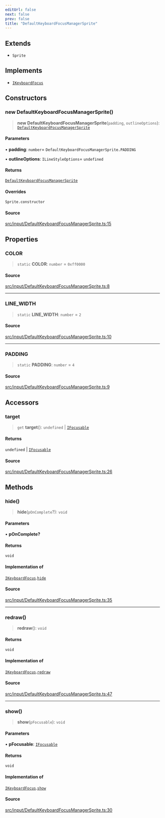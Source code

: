 ```yaml
---
editUrl: false
next: false
prev: false
title: "DefaultKeyboardFocusManagerSprite"
---
```


## Extends

- `Sprite`

## Implements

- [`IKeyboardFocus`](/api/interfaces/ikeyboardfocus/)

## Constructors

### new DefaultKeyboardFocusManagerSprite()

> **new DefaultKeyboardFocusManagerSprite**(`padding`, `outlineOptions`): [`DefaultKeyboardFocusManagerSprite`](/api/classes/defaultkeyboardfocusmanagersprite/)

#### Parameters

• **padding**: `number`= `DefaultKeyboardFocusManagerSprite.PADDING`

• **outlineOptions**: `ILineStyleOptions`= `undefined`

#### Returns

[`DefaultKeyboardFocusManagerSprite`](/api/classes/defaultkeyboardfocusmanagersprite/)

#### Overrides

`Sprite.constructor`

#### Source

[src/input/DefaultKeyboardFocusManagerSprite.ts:15](https://github.com/relishinc/dill-pixel/blob/c79d8e8552aaa0f13a29535c819ae67d025b4669/src/input/DefaultKeyboardFocusManagerSprite.ts#L15)

## Properties

### COLOR

> `static` **COLOR**: `number` = `0xff0000`

#### Source

[src/input/DefaultKeyboardFocusManagerSprite.ts:8](https://github.com/relishinc/dill-pixel/blob/c79d8e8552aaa0f13a29535c819ae67d025b4669/src/input/DefaultKeyboardFocusManagerSprite.ts#L8)

***

### LINE\_WIDTH

> `static` **LINE\_WIDTH**: `number` = `2`

#### Source

[src/input/DefaultKeyboardFocusManagerSprite.ts:10](https://github.com/relishinc/dill-pixel/blob/c79d8e8552aaa0f13a29535c819ae67d025b4669/src/input/DefaultKeyboardFocusManagerSprite.ts#L10)

***

### PADDING

> `static` **PADDING**: `number` = `4`

#### Source

[src/input/DefaultKeyboardFocusManagerSprite.ts:9](https://github.com/relishinc/dill-pixel/blob/c79d8e8552aaa0f13a29535c819ae67d025b4669/src/input/DefaultKeyboardFocusManagerSprite.ts#L9)

## Accessors

### target

> `get` **target**(): `undefined` \| [`IFocusable`](/api/interfaces/ifocusable/)

#### Returns

`undefined` \| [`IFocusable`](/api/interfaces/ifocusable/)

#### Source

[src/input/DefaultKeyboardFocusManagerSprite.ts:26](https://github.com/relishinc/dill-pixel/blob/c79d8e8552aaa0f13a29535c819ae67d025b4669/src/input/DefaultKeyboardFocusManagerSprite.ts#L26)

## Methods

### hide()

> **hide**(`pOnComplete`?): `void`

#### Parameters

• **pOnComplete?**

#### Returns

`void`

#### Implementation of

[`IKeyboardFocus`](/api/interfaces/ikeyboardfocus/).[`hide`](/api/interfaces/ikeyboardfocus/#hide)

#### Source

[src/input/DefaultKeyboardFocusManagerSprite.ts:35](https://github.com/relishinc/dill-pixel/blob/c79d8e8552aaa0f13a29535c819ae67d025b4669/src/input/DefaultKeyboardFocusManagerSprite.ts#L35)

***

### redraw()

> **redraw**(): `void`

#### Returns

`void`

#### Implementation of

[`IKeyboardFocus`](/api/interfaces/ikeyboardfocus/).[`redraw`](/api/interfaces/ikeyboardfocus/#redraw)

#### Source

[src/input/DefaultKeyboardFocusManagerSprite.ts:47](https://github.com/relishinc/dill-pixel/blob/c79d8e8552aaa0f13a29535c819ae67d025b4669/src/input/DefaultKeyboardFocusManagerSprite.ts#L47)

***

### show()

> **show**(`pFocusable`): `void`

#### Parameters

• **pFocusable**: [`IFocusable`](/api/interfaces/ifocusable/)

#### Returns

`void`

#### Implementation of

[`IKeyboardFocus`](/api/interfaces/ikeyboardfocus/).[`show`](/api/interfaces/ikeyboardfocus/#show)

#### Source

[src/input/DefaultKeyboardFocusManagerSprite.ts:30](https://github.com/relishinc/dill-pixel/blob/c79d8e8552aaa0f13a29535c819ae67d025b4669/src/input/DefaultKeyboardFocusManagerSprite.ts#L30)
